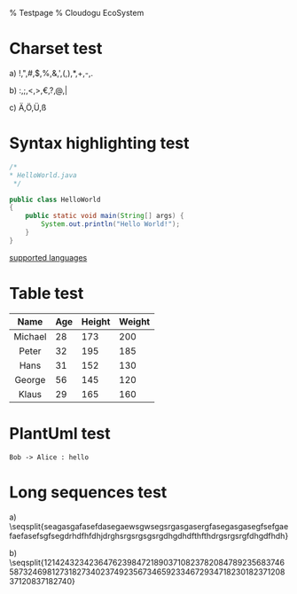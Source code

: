 % Testpage
% Cloudogu EcoSystem

# Charset test

a) !,",#,$,%,&,',(,),*,+,-,.

b) :,;,<,>,€,?,@,|

c) Ä,Ö,Ü,ß

# Syntax highlighting test
```java
/*
* HelloWorld.java
 */

public class HelloWorld
{
	public static void main(String[] args) {
		System.out.println("Hello World!");
	}
}
```
[supported languages](https://gist.github.com/cwolfes/ac7edd040b1b1c4a81db50a53c3e5628)

# Table test


|   Name  | Age | Height | Weight |
|:-------:|-----|--------|--------|
| Michael | 28  | 173    | 200    |
| Peter   | 32  | 195    | 185    |
| Hans    | 31  | 152    | 130    |
| George  | 56  | 145    | 120    |
| Klaus   | 29  | 165    | 160    |


# PlantUml test

```uml
Bob -> Alice : hello
```

# Long sequences test

a) \seqsplit{seagasgafasefdasegaewsgwsegsrgasgasergfasegasgasegfsefgaefaefasefsgfsegdrhdfhfdhjdrghsrgsrgsgsrgdhgdhdfthfthdrgsrgsrgfdhgdfhdh}

b) \seqsplit{121424323423647623984721890371082378208478923568374658732469812731827340237492356734659233467293471823018237120837120837182740}